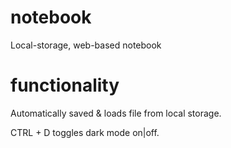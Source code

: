 # notebook
Local-storage, web-based notebook

# functionality
Automatically saved & loads file from local storage.

CTRL + D toggles dark mode on|off.
